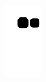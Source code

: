 

  
  
  
  
![snake gif](https://github.com/vitoria2002campos/vitoria2002campos/blob/output/github-contribution-grid-snake.svg)

